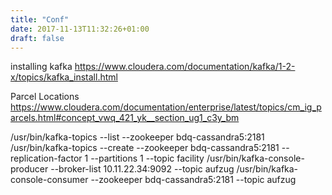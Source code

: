 ```yaml
---
title: "Conf"
date: 2017-11-13T11:32:26+01:00
draft: false 
---
```



installing kafka
https://www.cloudera.com/documentation/kafka/1-2-x/topics/kafka_install.html

Parcel Locations
https://www.cloudera.com/documentation/enterprise/latest/topics/cm_ig_parcels.html#concept_vwq_421_yk__section_ug1_c3y_bm

/usr/bin/kafka-topics --list --zookeeper bdq-cassandra5:2181
/usr/bin/kafka-topics --create --zookeeper bdq-cassandra5:2181 --replication-factor 1 --partitions 1 --topic facility
/usr/bin/kafka-console-producer --broker-list 10.11.22.34:9092 --topic aufzug
/usr/bin/kafka-console-consumer --zookeeper bdq-cassandra5:2181 --topic aufzug
  